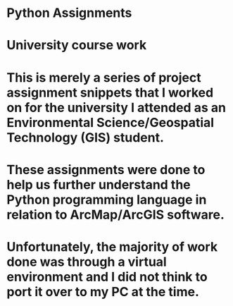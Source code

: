 # Python Assignments
# University course work

# This is merely a series of project assignment snippets that I worked on for the university I attended as an Environmental Science/Geospatial Technology (GIS) student. 
# These assignments were done to help us further understand the Python programming language in relation to ArcMap/ArcGIS software. 

# Unfortunately, the majority of work done was through a virtual environment and I did not think to port it over to my PC at the time.  

